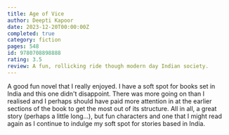 ```yaml
---
title: Age of Vice
author: Deepti Kapoor
date: 2023-12-20T00:00:00Z
completed: true
category: fiction
pages: 548
id: 9780708898888
rating: 3.5
review: A fun, rollicking ride though modern day Indian society.
---
```

A good fun novel that I really enjoyed. I have a soft spot for books set in India and this one didn't disappoint. There was more going on than I realised and I perhaps should have paid more attention in at the earlier sections of the book to get the most out of its structure. All in all, a great story (perhaps a little long...), but fun characters and one that I might read again as I continue to indulge my soft spot for stories based in India.